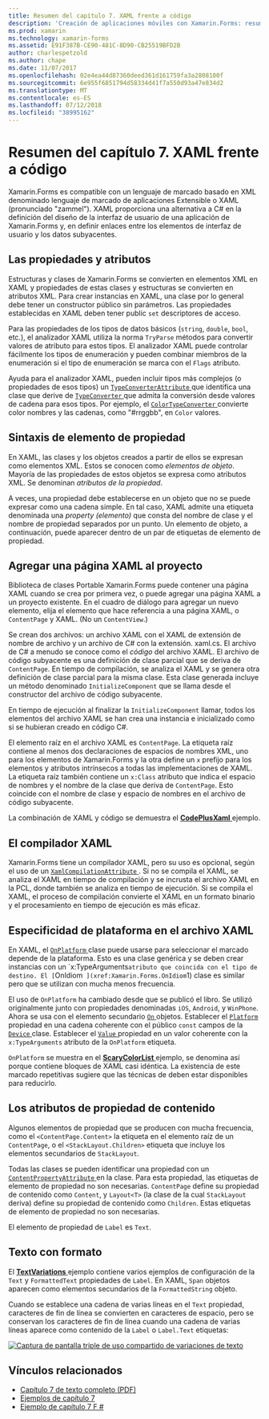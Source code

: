 ```yaml
---
title: Resumen del capítulo 7. XAML frente a código
description: 'Creación de aplicaciones móviles con Xamarin.Forms: resumen del capítulo 7. XAML frente a código'
ms.prod: xamarin
ms.technology: xamarin-forms
ms.assetid: E91F387B-CE90-481C-8D90-CB25519BFD2B
author: charlespetzold
ms.author: chape
ms.date: 11/07/2017
ms.openlocfilehash: 02e4ea44d87360deed361d161759fa3a2808100f
ms.sourcegitcommit: 6e955f6851794d58334d41f7a550d93a47e834d2
ms.translationtype: MT
ms.contentlocale: es-ES
ms.lasthandoff: 07/12/2018
ms.locfileid: "38995162"
---
```

# <a name="summary-of-chapter-7-xaml-vs-code"></a>Resumen del capítulo 7. XAML frente a código

Xamarin.Forms es compatible con un lenguaje de marcado basado en XML denominado lenguaje de marcado de aplicaciones Extensible o XAML (pronunciado "zammel"). XAML proporciona una alternativa a C# en la definición del diseño de la interfaz de usuario de una aplicación de Xamarin.Forms y, en definir enlaces entre los elementos de interfaz de usuario y los datos subyacentes.

## <a name="properties-and-attributes"></a>Las propiedades y atributos

Estructuras y clases de Xamarin.Forms se convierten en elementos XML en XAML y propiedades de estas clases y estructuras se convierten en atributos XML. Para crear instancias en XAML, una clase por lo general debe tener un constructor público sin parámetros. Las propiedades establecidas en XAML deben tener public `set` descriptores de acceso.

Para las propiedades de los tipos de datos básicos (`string`, `double`, `bool`, etc.), el analizador XAML utiliza la norma `TryParse` métodos para convertir valores de atributo para estos tipos. El analizador XAML puede controlar fácilmente los tipos de enumeración y pueden combinar miembros de la enumeración si el tipo de enumeración se marca con el `Flags` atributo.

Ayuda para el analizador XAML, pueden incluir tipos más complejos (o propiedades de esos tipos) un [ `TypeConverterAttribute` ](xref:Xamarin.Forms.TypeConverterAttribute) que identifica una clase que derive de [ `TypeConverter` ](xref:Xamarin.Forms.TypeConverter) que admita la conversión desde valores de cadena para esos tipos. Por ejemplo, el [ `ColorTypeConverter` ](xref:Xamarin.Forms.ColorTypeConverter) convierte color nombres y las cadenas, como "#rrggbb", en `Color` valores.

## <a name="property-element-syntax"></a>Sintaxis de elemento de propiedad

En XAML, las clases y los objetos creados a partir de ellos se expresan como elementos XML. Estos se conocen como *elementos de objeto*. Mayoría de las propiedades de estos objetos se expresa como atributos XML. Se denominan *atributos de la propiedad*.

A veces, una propiedad debe establecerse en un objeto que no se puede expresar como una cadena simple. En tal caso, XAML admite una etiqueta denominada una *property (elemento)* que consta del nombre de clase y el nombre de propiedad separados por un punto. Un elemento de objeto, a continuación, puede aparecer dentro de un par de etiquetas de elemento de propiedad.

## <a name="adding-a-xaml-page-to-your-project"></a>Agregar una página XAML al proyecto

Biblioteca de clases Portable Xamarin.Forms puede contener una página XAML cuando se crea por primera vez, o puede agregar una página XAML a un proyecto existente. En el cuadro de diálogo para agregar un nuevo elemento, elija el elemento que hace referencia a una página XAML, o `ContentPage` y XAML. (No un `ContentView`.)

Se crean dos archivos: un archivo XAML con el XAML de extensión de nombre de archivo y un archivo de C# con la extensión. xaml.cs. El archivo de C# a menudo se conoce como el *código* del archivo XAML. El archivo de código subyacente es una definición de clase parcial que se deriva de `ContentPage`. En tiempo de compilación, se analiza el XAML y se genera otra definición de clase parcial para la misma clase. Esta clase generada incluye un método denominado `InitializeComponent` que se llama desde el constructor del archivo de código subyacente.

En tiempo de ejecución al finalizar la `InitializeComponent` llamar, todos los elementos del archivo XAML se han crea una instancia e inicializado como si se hubieran creado en código C#.

El elemento raíz en el archivo XAML es `ContentPage`. La etiqueta raíz contiene al menos dos declaraciones de espacios de nombres XML, uno para los elementos de Xamarin.Forms y la otra define un `x` prefijo para los elementos y atributos intrínsecos a todas las implementaciones de XAML. La etiqueta raíz también contiene un `x:Class` atributo que indica el espacio de nombres y el nombre de la clase que deriva de `ContentPage`. Esto coincide con el nombre de clase y espacio de nombres en el archivo de código subyacente.

La combinación de XAML y código se demuestra el [ **CodePlusXaml** ](https://github.com/xamarin/xamarin-forms-book-samples/tree/master/Chapter07) ejemplo.

## <a name="the-xaml-compiler"></a>El compilador XAML

Xamarin.Forms tiene un compilador XAML, pero su uso es opcional, según el uso de un [ `XamlCompilationAttribute` ](xref:Xamarin.Forms.Xaml.XamlCompilationAttribute). Si no se compila el XAML, se analiza el XAML en tiempo de compilación y se incrusta el archivo XAML en la PCL, donde también se analiza en tiempo de ejecución. Si se compila el XAML, el proceso de compilación convierte el XAML en un formato binario y el procesamiento en tiempo de ejecución es más eficaz.

## <a name="platform-specificity-in-the-xaml-file"></a>Especificidad de plataforma en el archivo XAML

En XAML, el [ `OnPlatform` ](xref:Xamarin.Forms.OnPlatform`1) clase puede usarse para seleccionar el marcado depende de la plataforma. Esto es una clase genérica y se deben crear instancias con un `x:TypeArguments` atributo que coincida con el tipo de destino. El [ `OnIdiom` ](xref:Xamarin.Forms.OnIdiom`1) clase es similar pero que se utilizan con mucha menos frecuencia.

El uso de `OnPlatform` ha cambiado desde que se publicó el libro. Se utilizó originalmente junto con propiedades denominadas `iOS`, `Android`, y `WinPhone`. Ahora se usa con el elemento secundario [ `On` ](xref:Xamarin.Forms.On) objetos. Establecer el [ `Platform` ](xref:Xamarin.Forms.On.Platform) propiedad en una cadena coherente con el público `const` campos de la [ `Device` ](xref:Xamarin.Forms.Device) clase. Establecer el [ `Value` ](xref:Xamarin.Forms.On.Value) propiedad en un valor coherente con la `x:TypeArguments` atributo de la `OnPlatform` etiqueta.

`OnPlatform` se muestra en el [ **ScaryColorList** ](https://github.com/xamarin/xamarin-forms-book-samples/tree/master/Chapter07/ScaryColorList) ejemplo, se denomina así porque contiene bloques de XAML casi idéntica. La existencia de este marcado repetitivas sugiere que las técnicas de deben estar disponibles para reducirlo.

## <a name="the-content-property-attributes"></a>Los atributos de propiedad de contenido

Algunos elementos de propiedad que se producen con mucha frecuencia, como el `<ContentPage.Content>` la etiqueta en el elemento raíz de un `ContentPage`, o el `<StackLayout.Children>` etiqueta que incluye los elementos secundarios de `StackLayout`.

Todas las clases se pueden identificar una propiedad con un [ `ContentPropertyAttribute` ](xref:Xamarin.Forms.ContentPropertyAttribute) en la clase. Para esta propiedad, las etiquetas de elemento de propiedad no son necesarias. `ContentPage` define su propiedad de contenido como `Content`, y `Layout<T>` (la clase de la cual `StackLayout` deriva) define su propiedad de contenido como `Children`. Estas etiquetas de elemento de propiedad no son necesarias.

El elemento de propiedad de `Label` es `Text`.

## <a name="formatted-text"></a>Texto con formato

El [ **TextVariations** ](https://github.com/xamarin/xamarin-forms-book-samples/tree/master/Chapter07/TextVariations) ejemplo contiene varios ejemplos de configuración de la `Text` y `FormattedText` propiedades de `Label`. En XAML, `Span` objetos aparecen como elementos secundarios de la `FormattedString` objeto.

 Cuando se establece una cadena de varias líneas en el `Text` propiedad, caracteres de fin de línea se convierten en caracteres de espacio, pero se conservan los caracteres de fin de línea cuando una cadena de varias líneas aparece como contenido de la `Label` o `Label.Text` etiquetas:

 [![Captura de pantalla triple de uso compartido de variaciones de texto](images/ch07fg03-small.png "variaciones de texto con formato")](images/ch07fg03-large.png#lightbox "variaciones con el formato de texto")



## <a name="related-links"></a>Vínculos relacionados

- [Capítulo 7 de texto completo (PDF)](https://download.xamarin.com/developer/xamarin-forms-book/XamarinFormsBook-Ch07-Apr2016.pdf)
- [Ejemplos de capítulo 7](https://github.com/xamarin/xamarin-forms-book-samples/tree/master/Chapter07)
- [Ejemplo de capítulo 7 F #](https://github.com/xamarin/xamarin-forms-book-samples/tree/master/Chapter07/FS/CodePlusXaml)
